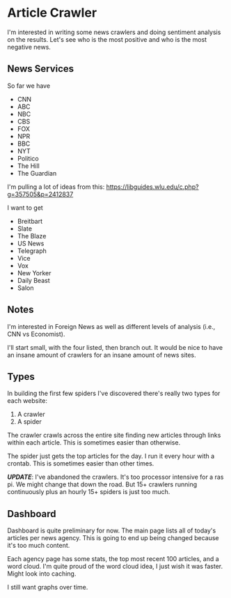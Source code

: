 # Article Crawler

I'm interested in writing some news crawlers and doing sentiment analysis on the
results. Let's see who is the most positive and who is the most negative news.

## News Services

So far we have
- CNN
- ABC
- NBC
- CBS
- FOX
- NPR
- BBC
- NYT
- Politico
- The Hill
- The Guardian

I'm pulling a lot of ideas from this: https://libguides.wlu.edu/c.php?g=357505&p=2412837

I want to get

- Breitbart
- Slate
- The Blaze
- US News
- Telegraph
- Vice
- Vox
- New Yorker
- Daily Beast
- Salon

## Notes

I'm interested in Foreign News as well as different levels of analysis (i.e.,
CNN vs Economist).

I'll start small, with the four listed, then branch out. It would be nice to
have an insane amount of crawlers for an insane amount of news sites.

## Types

In building the first few spiders I've discovered there's really two types for
each website:

1. A crawler
2. A spider

The crawler crawls across the entire site finding new articles through links
within each article. This is sometimes easier than otherwise.

The spider just gets the top articles for the day. I run it every hour with a
crontab. This is sometimes easier than other times.

***UPDATE***: I've abandoned the crawlers. It's too processor intensive for a
ras pi. We might change that down the road. But 15+ crawlers running
continuously plus an hourly 15+ spiders is just too much.

## Dashboard

Dashboard is quite preliminary for now. The main page lists all of today's
articles per news agency. This is going to end up being changed because it's too
much content.

Each agency page has some stats, the top most recent 100 articles, and a word
cloud. I'm quite proud of the word cloud idea, I just wish it was faster. Might
look into caching.

I still want graphs over time.
